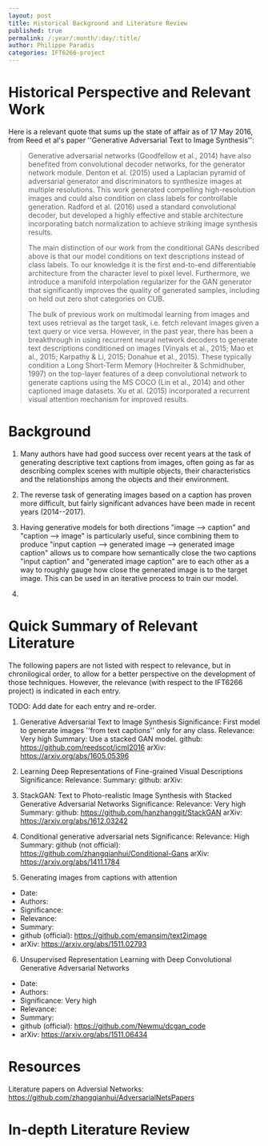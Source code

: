 ```yaml
---
layout: post
title: Historical Background and Literature Review
published: true
permalink: /:year/:month/:day/:title/
author: Philippe Paradis
categories: IFT6266-project
---
```


# Historical Perspective and Relevant Work

Here is a relevant quote that sums up the state of affair as of 17 May 2016, from Reed et al's paper ''Generative Adversarial Text to Image Synthesis'':

> Generative adversarial networks (Goodfellow et al., 2014)
> have also benefited from convolutional decoder networks,
> for the generator network module. Denton et al. (2015)
> used a Laplacian pyramid of adversarial generator and discriminators
> to synthesize images at multiple resolutions.
> This work generated compelling high-resolution images
> and could also condition on class labels for controllable
> generation. Radford et al. (2016) used a standard convolutional
> decoder, but developed a highly effective and stable
> architecture incorporating batch normalization to achieve
> striking image synthesis results.
> 
> The main distinction of our work from the conditional
> GANs described above is that our model conditions on text
> descriptions instead of class labels. To our knowledge it
> is the first end-to-end differentiable architecture from the
> character level to pixel level. Furthermore, we introduce a
> manifold interpolation regularizer for the GAN generator
> that significantly improves the quality of generated samples,
> including on held out zero shot categories on CUB.
> 
> The bulk of previous work on multimodal learning from
> images and text uses retrieval as the target task, i.e. fetch
> relevant images given a text query or vice versa. However,
> in the past year, there has been a breakthrough in
> using recurrent neural network decoders to generate text
> descriptions conditioned on images (Vinyals et al., 2015;
> Mao et al., 2015; Karpathy & Li, 2015; Donahue et al.,
> 2015). These typically condition a Long Short-Term Memory
> (Hochreiter & Schmidhuber, 1997) on the top-layer
> features of a deep convolutional network to generate captions
> using the MS COCO (Lin et al., 2014) and other captioned
> image datasets. Xu et al. (2015) incorporated a recurrent
> visual attention mechanism for improved results.

# Background

1. Many authors have had good success over recent years at the task of generating descriptive text captions from images, often going as far as describing complex scenes with multiple objects, their characteristics and the relationships among the objects and their environment.

2. The reverse task of generating images based on a caption has proven more difficult, but fairly significant advances have been made in recent years (2014--2017).

3. Having generative models for both directions "image --> caption" and "caption --> image" is particularly useful, since combining them to produce "input caption --> generated image --> generated image caption" allows us to compare how semantically close the two captions "input caption" and "generated image caption" are to each other as a way to roughly gauge how close the generated image is to the target image. This can be used in an iterative process to train our model.

4.

Quick Summary of Relevant Literature
====================================

The following papers are not listed with respect to relevance, but in chronilogical order, to allow for a better perspective on the development of those techniques. However, the relevance (with respect to the IFT6266 project) is indicated in each entry.

TODO: Add date for each entry and re-order.

1. Generative Adversarial Text to Image Synthesis
Significance: First model to generate images ''from text captions'' only for any class.
Relevance: Very high
Summary: Use a stacked GAN model.
github:	 https://github.com/reedscot/icml2016
arXiv: 	 https://arxiv.org/abs/1605.05396

2. Learning Deep Representations of Fine-grained Visual Descriptions
Significance: 
Relevance: 
Summary: 
github: 
arXiv: 

3. StackGAN: Text to Photo-realistic Image Synthesis with Stacked Generative Adversarial Networks
Significance: 
Relevance: Very high
Summary: 
github: https://github.com/hanzhanggit/StackGAN
arXiv: https://arxiv.org/abs/1612.03242

4. Conditional generative adversarial nets
Significance: 
Relevance: High
Summary: 
github (not official): https://github.com/zhangqianhui/Conditional-Gans
arXiv: https://arxiv.org/abs/1411.1784

5. Generating images from captions with attention
  * Date:
  * Authors:
  * Significance: 
  * Relevance: 
  * Summary: 
  * github (official): https://github.com/emansim/text2image
  * arXiv: https://arxiv.org/abs/1511.02793

6. Unsupervised Representation Learning with Deep Convolutional Generative Adversarial Networks
  * Date:
  * Authors:
  * Significance: Very high
  * Relevance: 
  * Summary: 
  * github (official): https://github.com/Newmu/dcgan_code
  * arXiv: https://arxiv.org/abs/1511.06434

Resources
=========
Literature papers on Adversial Networks:
https://github.com/zhangqianhui/AdversarialNetsPapers

In-depth Literature Review
==========================

